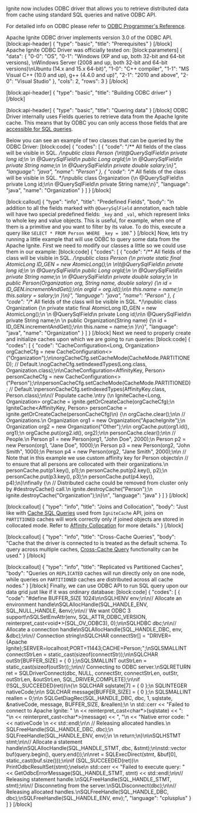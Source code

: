 Ignite now includes ODBC driver that allows you to retrieve distributed data from cache using standard SQL queries and native ODBC API.

For detailed info on ODBC please refer to [ODBC Programmer's Reference](https://msdn.microsoft.com/en-us/library/ms714177.aspx).

Apache Ignite ODBC driver implements version 3.0 of the ODBC API.
[block:api-header]
{
  "type": "basic",
  "title": "Prerequisites"
}
[/block]
Apache Ignite ODBC Driver was officially tested on:
[block:parameters]
{
  "data": {
    "0-0": "OS",
    "0-1": "Windows (XP and up, both 32-bit and 64-bit versions), \nWindows Server (2008 and up, both 32-bit and 64-bit versions)\nUbuntu (14.x and 15.x 64-bit)",
    "1-0": "C++ compiler",
    "1-1": "MS Visual C++ (10.0 and up), g++ (4.4.0 and up)",
    "2-1": "2010 and above",
    "2-0": "Visual Studio"
  },
  "cols": 2,
  "rows": 3
}
[/block]

[block:api-header]
{
  "type": "basic",
  "title": "Building ODBC driver"
}
[/block]

[block:api-header]
{
  "type": "basic",
  "title": "Quering data"
}
[/block]
ODBC Driver internally uses Fields queries to retrieve data from the Apache Ignite cache. This means that by ODBC you can only access those fields that are [accessible for SQL queries](/docs/sql-queries#section-making-fields-visible-for-sql-queries).

Below you can see an example of two classes that can be queried by the ODBC Driver:
[block:code]
{
  "codes": [
    {
      "code": "/** All fields of the class will be visible in SQL. */\npublic class Person {\n\t@QuerySqlField\n  private long id;\n  \n  @QuerySqlField\n  public Long orgId;\n  \n  @QuerySqlField\n  private String name;\n  \n  @QuerySqlField\n  private double salary;\n}",
      "language": "java",
      "name": "Person"
    },
    {
      "code": "/** All fields of the class will be visible in SQL. */\npublic class Organization {\n  @QuerySqlField\n  private Long id;\n\n  @QuerySqlField\n  private String name;\n}",
      "language": "java",
      "name": "Organization"
    }
  ]
}
[/block]

[block:callout]
{
  "type": "info",
  "title": "Predefined Fields",
  "body": "In addition to all the fields marked with `@QuerySqlField` annotation, each table will have two special predefined fields: `_key` and `_val`, which represent links to whole key and value objects. This is useful, for example, when one of them is a primitive and you want to filter by its value. To do this, execute a query like `SELECT * FROM Person WHERE _key = 100`."
}
[/block]
Now, lets try running a little example that will use ODBC to query some data from the Apache Ignite. First we need to modify our classes a little so we could use them in our example:
[block:code]
{
  "codes": [
    {
      "code": "/** All fields of the class will be visible in SQL. */\npublic class Person {\n  private static final AtomicLong ID_GEN = new AtomicLong();\n  \n\t@QuerySqlField\n  private long id;\n  \n  @QuerySqlField\n  public Long orgId;\n  \n  @QuerySqlField\n  private String name;\n  \n  @QuerySqlField\n  private double salary;\n  \n  public Person(Organization org, String name, double salary) {\n    id = ID_GEN.incrementAndGet();\n\n    orgId = org.id();\n\n    this.name = name;\n    this.salary = salary;\n  }\n}",
      "language": "java",
      "name": "Person"
    },
    {
      "code": "/** All fields of the class will be visible in SQL. */\npublic class Organization {\n  private static final AtomicLong ID_GEN = new AtomicLong();\n  \n  @QuerySqlField\n  private Long id;\n\n  @QuerySqlField\n  private String name;\n  \n  public Organization(String name) {\n    id = ID_GEN.incrementAndGet();\n\n    this.name = name;\n  }\n}",
      "language": "java",
      "name": "Organization"
    }
  ]
}
[/block]
Next we need to properly create and initialize caches upon which we are going to run queries:
[block:code]
{
  "codes": [
    {
      "code": "CacheConfiguration<Long, Organization> orgCacheCfg = new CacheConfiguration<>(\"Organization\");\n\norgCacheCfg.setCacheMode(CacheMode.PARTITIONED); // Default.\nogCacheCfg.setIndexedTypes(Long.class, Organization.class);\n\nCacheConfiguration<AffinityKey<Long>, Person> personCacheCfg = new CacheConfiguration<>(\"Person\");\n\npersonCacheCfg.setCacheMode(CacheMode.PARTITIONED); // Default.\npersonCacheCfg.setIndexedTypes(AffinityKey.class, Person.class);\n\n// Populate cache.\ntry (\n  IgniteCache<Long, Organization> orgCache = ignite.getOrCreateCache(orgCacheCfg);\n  IgniteCache<AffinityKey<Long>, Person> personCache = ignite.getOrCreateCache(personCacheCfg)\n) {\n  orgCache.clear();\n\n  // Organizations.\n  Organization org1 = new Organization(\"ApacheIgnite\");\n  Organization org2 = new Organization(\"Other\");\n\n  orgCache.put(org1.id(), org1);\n  orgCache.put(org2.id(), org2);\n\n  personCache.clear();\n\n  // People.\n  Person p1 = new Person(org1, \"John Doe\", 2000);\n  Person p2 = new Person(org1, \"Jane Doe\", 1000);\n  Person p3 = new Person(org2, \"John Smith\", 1000);\n  Person p4 = new Person(org2, \"Jane Smith\", 2000);\n\n  // Note that in this example we use custom affinity key for Person objects\n  // to ensure that all persons are collocated with their organizations.\n  personCache.put(p1.key(), p1);\n  personCache.put(p2.key(), p2);\n  personCache.put(p3.key(), p3);\n  personCache.put(p4.key(), p4);\n}\nfinally {\n  // Distributed cache could be removed from cluster only by #destroyCache() call.\n  ignite.destroyCache(\"Person\");\n  ignite.destroyCache(\"Organization\");\n}\n",
      "language": "java"
    }
  ]
}
[/block]

[block:callout]
{
  "type": "info",
  "title": "Joins and Collocation",
  "body": "Just like with [Cache SQL Queries](doc:cache-queries) used from `IgniteCache` API, joins on `PARTITIONED` caches will work correctly only if joined objects are stored in collocated mode. Refer to [Affinity Collocation](/docs/affinity-collocation#collocate-data-with-data) for more details."
}
[/block]

[block:callout]
{
  "type": "info",
  "title": "Cross-Cache Queries",
  "body": "Cache that the driver is connected to is treated as the default schema. To query across multiple caches, [Cross-Cache Query](/docs/cache-queries#cross-cache-queries) functionality can be used."
}
[/block]

[block:callout]
{
  "type": "info",
  "title": "Replicated vs Partitioned Caches",
  "body": "Queries on `REPLICATED` caches will run directly only on one node, while queries on `PARTITIONED` caches are distributed across all cache nodes."
}
[/block]
Finally, we can use ODBC API to run SQL query upon our data grid just like if it was ordinary database:
[block:code]
{
  "codes": [
    {
      "code": "#define BUFFER_SIZE 1024\n\nSQLHENV env;\n\n// Allocate an environment handle\nSQLAllocHandle(SQL_HANDLE_ENV, SQL_NULL_HANDLE, &env);\n\n// We want ODBC 3 support\nSQLSetEnvAttr(env, SQL_ATTR_ODBC_VERSION, reinterpret_cast<void*>(SQL_OV_ODBC3), 0);\n\nSQLHDBC dbc;\n\n// Allocate a connection handle\nSQLAllocHandle(SQL_HANDLE_DBC, env, &dbc);\n\n// Connection string\nSQLCHAR connectStr[] = \"DRIVER={Apache Ignite};SERVER=localhost;PORT=11443;CACHE=Person;\";\nSQLSMALLINT connectStrLen = static_cast<SQLSMALLINT>(sizeof(connectStr));\n\nSQLCHAR outStr[BUFFER_SIZE] = { 0 };\nSQLSMALLINT outStrLen = static_cast<SQLSMALLINT>(sizeof(outStr));;\n\n// Connecting to ODBC server.\nSQLRETURN ret = SQLDriverConnect(dbc, NULL, connectStr, connectStrLen, outStr, outStrLen, &outStrLen, SQL_DRIVER_COMPLETE);\n\nif (!SQL_SUCCEEDED(ret))\n{\n  SQLCHAR sqlstate[7] = { 0 };\n  SQLINTEGER nativeCode;\n\n  SQLCHAR message[BUFFER_SIZE] = { 0 };\n  SQLSMALLINT reallen = 0;\n\n  SQLGetDiagRec(SQL_HANDLE_DBC, dbc, 1, sqlstate, &nativeCode, message, BUFFER_SIZE, &reallen);\n  \n  std::cerr << \"Failed to connect to Apache Ignite: \" \n            << reinterpret_cast<char*>(sqlstate) << \": \"\n            << reinterpret_cast<char*>(message) << \", \"\n            << \"Native error code: \" << nativeCode \n            << std::endl;\n\n  // Releasing allocated handles.\n  SQLFreeHandle(SQL_HANDLE_DBC, dbc);\n  SQLFreeHandle(SQL_HANDLE_ENV, env);\n  \n  return;\n}\n\nSQLHSTMT stmt;\n\n// Allocate a statement handle\nSQLAllocHandle(SQL_HANDLE_STMT, dbc, &stmt);\n\nstd::vector<SQLCHAR> buf(query.begin(), query.end());\n\nret = SQLExecDirect(stmt, &buf[0], static_cast<SQLSMALLINT>(buf.size()));\n\nif (SQL_SUCCEEDED(ret))\n  PrintOdbcResultSet(stmt);\nelse\n  std::cerr << \"Failed to execute query: \" << GetOdbcErrorMessage(SQL_HANDLE_STMT, stmt) << std::endl;\n\n// Releasing statement handle.\nSQLFreeHandle(SQL_HANDLE_STMT, stmt);\n\n// Disconneting from the server.\nSQLDisconnect(dbc);\n\n// Releasing allocated handles.\nSQLFreeHandle(SQL_HANDLE_DBC, dbc);\nSQLFreeHandle(SQL_HANDLE_ENV, env);",
      "language": "cplusplus"
    }
  ]
}
[/block]